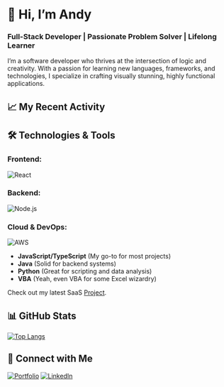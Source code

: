 # 👋 Hi, I’m Andy
### Full-Stack Developer | Passionate Problem Solver | Lifelong Learner

I’m a software developer who thrives at the intersection of logic and creativity. With a passion for learning new languages, frameworks, and technologies, I specialize in crafting visually stunning, highly functional applications.

## 📈 My Recent Activity
<!--START_SECTION:activity-->
<!--END_SECTION:activity-->

## 🛠️ Technologies & Tools
### Frontend:
![React](https://skillicons.dev/icons?i=react,nextjs,tailwind,css,html)
### Backend:
![Node.js](https://skillicons.dev/icons?i=nodejs,express,java,python)
### Cloud & DevOps:
![AWS](https://skillicons.dev/icons?i=aws,azure,docker,firebase)

- **JavaScript/TypeScript** (My go-to for most projects)
- **Java** (Solid for backend systems)
- **Python** (Great for scripting and data analysis)
- **VBA** (Yeah, even VBA for some Excel wizardry)

Check out my latest SaaS [Project]([https://alphonsdev.com/](https://www.jobshuriken.com/)).

## 📊 GitHub Stats
[![Top Langs](https://github-readme-stats.vercel.app/api/top-langs/?username=aalfonsodev&layout=compact&theme=radical)](https://github.com/aalfonsodev/github-readme-stats)

## 🔗 Connect with Me
[![Portfolio](https://img.shields.io/badge/Portfolio-blue?style=for-the-badge&logo=web)](https://alphonsdev.com)
[![LinkedIn](https://img.shields.io/badge/LinkedIn-0077B5?style=for-the-badge&logo=linkedin&logoColor=white)](https://www.linkedin.com/in/aalfonsodev/)



